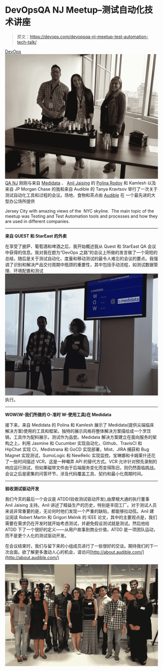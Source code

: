 # DevOpsQA NJ Meetup–测试自动化技术讲座

> 原文：<https://devops.com/devopsqa-nj-meetup-test-automation-tech-talk/>

[DevOps ![IMG_9994](img/123bee62a67268e25b576a09d5444828.png) QA NJ](https://www.meetup.com/DevOpsandAutomationNJ/) 刚刚与来自 [Medidata](https://www.mdsol.com/en) 、 [Anil Jaising](https://twitter.com/aniljaising) 的 [Polina Rodov](https://twitter.com/RodovPolina) 和 Kamlesh 以及来自 JP Morgan Chase 的我和来自 Audible 的 Tanya Kravtsov 举行了一次关于测试自动化工具和过程的会议。场地、食物和茶点由 [Audible](http://www.audible.com/) 在
一个最先进的大型办公场所提供

Jersey City with amazing views of the  NYC skyline.  The main topic of the meetup was Testing and Test Automation tools and processes and how they are used in different companies.

* * *

**来自 QUEST 和 StarEast 的外卖**

在享受了披萨、葡萄酒和啤酒之后，我开始概述我从 Quest 和 StarEast QA 会议中获得的信息。我对我在题为“DevOps 之路”的会议上所做的发言做了一个简短的总结，随后是关于测试自动化、度量和移动测试的最令人难忘的会议的要点。我强调了识别和解决产品交付周期中瓶颈的重要性，其中包括手动流程，如测试数据管理、环境配置和测试![IMG_0001](img/3860c98d93c2355a2e7ecccc78b21574.png)执行。

* * *

**WOW(W-我们所做的 O-准时 W-使用工具)在 Medidata**

接下来，来自 Medidata 的 Polina 和 Kamlesh 展示了 Medidata(提供尖端临床解决方案)使用的工具和框架。独特的展示风格将整体解决方案描绘成一个烹饪锅，工具作为配料展示，测试作为品尝。Medidata 解决方案建立在面向服务的架构之上，利用 Jasmine 和 Cucumber 实现自动化，Github、TravisCI 和 HipChat 实现 CI，Medistrana 和 GoCD 实现部署，Mist、JIRA 捕获和 Bug Magnet 实现测试，SumoLogic 和 NewRelic 实现监控。宝琳娜和卡姆莱什还花了一些时间描述 VCR，这是一种嘲弄 API 的替代方式。VCR 允许针对预先录制的响应运行测试，但如果磁带文件由于后端服务变化而变得陈旧，则仍然面临挑战。会议之后是密集的问答环节，涉及代码覆盖工具、契约和最小化周期时间。

* * *

**验收测试驱动开发**

我们今天的最后一个会议是 ATDD(验收测试驱动开发),由摩根大通的执行董事 Anil Jaising 主持。Anil 讲述了精益生产的历史，特别是丰田工厂。对于测试人员来说非常重要的是，无论何时他们发现一个严重的缺陷，都能够拉动弦。Anil 建议阅读 Robert Martin 和 Grigori Melnik 的 IEEE 论文，其中的主要观点是，我们需要在需求仍在开发时就开始考虑测试，并避免假设测试就是测试。然后他给 ATDD 下了一个很好的定义——从用户故事到商业价值，ATDD 是一项团队运动，而不是更个人化的测试驱动开发。

在会议结束时，我们与留下来的小组成员进行了一些很好的交谈。期待我们的下一次会面。欲了解更多激动人心的机会，请访问[http://about.audible.com/](http://about.audible.com/)

![IMG_0012](img/ac0b1d95fe3f4de3da0cdf4e5192e55b.png)